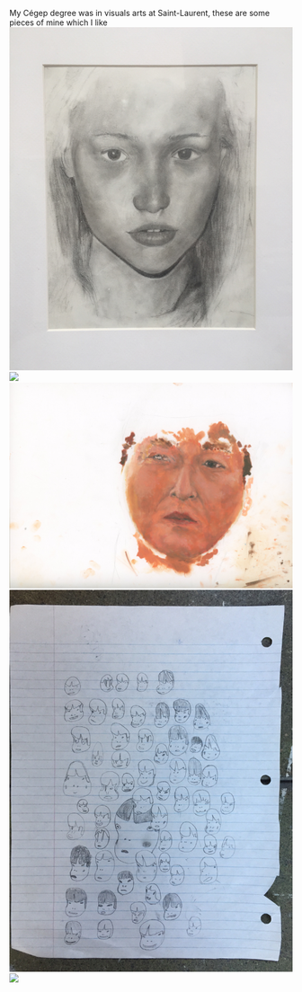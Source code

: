 My Cégep degree was in visuals arts at Saint-Laurent, these are some pieces of mine which I like
<img src="assets/art/1.jpg">
<img src="assets/art/2.jpg">
<img src="assets/art/3.jpg">
<img src="assets/art/4.jpg">
<img src="assets/art/5.jpg">

